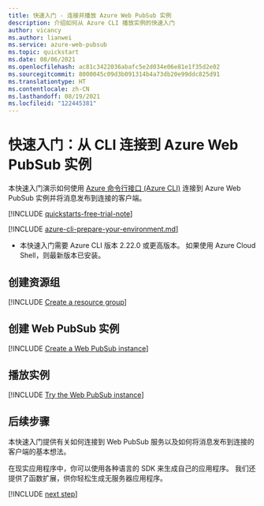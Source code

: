 ```yaml
---
title: 快速入门 - 连接并播放 Azure Web PubSub 实例
description: 介绍如何从 Azure CLI 播放实例的快速入门
author: vicancy
ms.author: lianwei
ms.service: azure-web-pubsub
ms.topic: quickstart
ms.date: 08/06/2021
ms.openlocfilehash: ac81c3422036abafc5e2d034e06e81e1f35d2e02
ms.sourcegitcommit: 8000045c09d3b091314b4a73db20e99ddc825d91
ms.translationtype: HT
ms.contentlocale: zh-CN
ms.lasthandoff: 08/19/2021
ms.locfileid: "122445381"
---
```

# <a name="quickstart-connect-to-the-azure-web-pubsub-instance-from-cli"></a>快速入门：从 CLI 连接到 Azure Web PubSub 实例

本快速入门演示如何使用 [Azure 命令行接口 (Azure CLI)](/cli/azure) 连接到 Azure Web PubSub 实例并将消息发布到连接的客户端。

[!INCLUDE [quickstarts-free-trial-note](../../includes/quickstarts-free-trial-note.md)]

[!INCLUDE [azure-cli-prepare-your-environment.md](../../includes/azure-cli-prepare-your-environment.md)]

- 本快速入门需要 Azure CLI 版本 2.22.0 或更高版本。 如果使用 Azure Cloud Shell，则最新版本已安装。

## <a name="create-a-resource-group"></a>创建资源组

[!INCLUDE [Create a resource group](includes/cli-rg-creation.md)]

## <a name="create-a-web-pubsub-instance"></a>创建 Web PubSub 实例

[!INCLUDE [Create a Web PubSub instance](includes/cli-awps-creation.md)]

## <a name="play-with-the-instance"></a>播放实例

[!INCLUDE [Try the Web PubSub instance](includes/cli-awps-client.md)]

## <a name="next-steps"></a>后续步骤

本快速入门提供有关如何连接到 Web PubSub 服务以及如何将消息发布到连接的客户端的基本想法。

在现实应用程序中，你可以使用各种语言的 SDK 来生成自己的应用程序。 我们还提供了函数扩展，供你轻松生成无服务器应用程序。

[!INCLUDE [next step](includes/include-next-step.md)]
